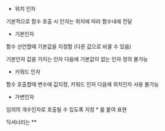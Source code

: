 

- 위치 인자

기본적으로 함수 호출 시 인자는 위치에 따라 함수내에 전달



- 기본인자

함수 선언할때 기본값을 지정함 (다른 값으로 바꿀 수 있음)

기본인자 값을 가지는 인자 다음에 기본값이 없는 인자 정의 불가능



- 키워드 인자

함수 호출할때 변수에 값지정, 키워드 인자 다음에 위치인자 사용 불가능



- 가변인자

임의의 개수인자로 호출될 수 있도록 지정 * 를 붙여 표현

딕셔너리는 **